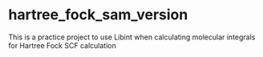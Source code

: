 # hartree_fock_sam_version
This is a practice project to use Libint when calculating molecular integrals for Hartree Fock SCF calculation
